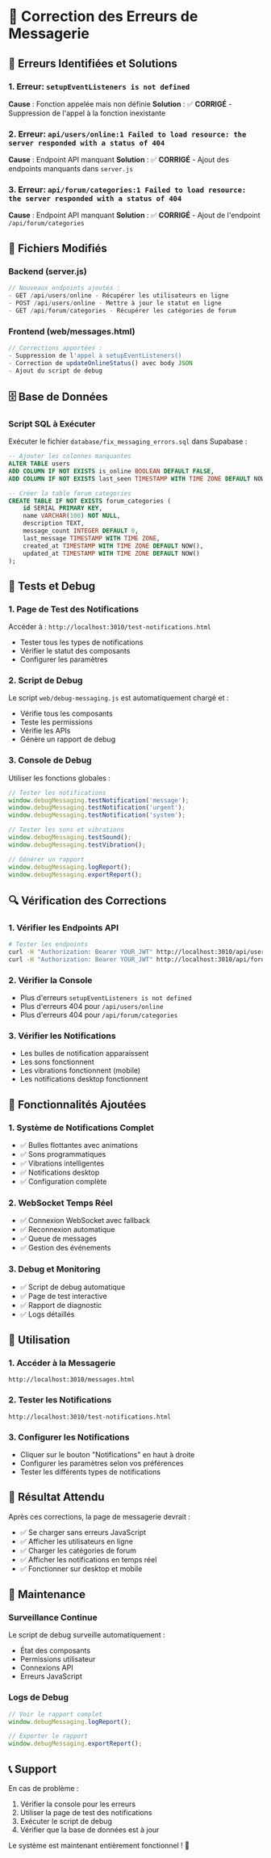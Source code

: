 # 🔧 Correction des Erreurs de Messagerie

## 🚨 Erreurs Identifiées et Solutions

### 1. **Erreur: `setupEventListeners is not defined`**
**Cause** : Fonction appelée mais non définie
**Solution** : ✅ **CORRIGÉ** - Suppression de l'appel à la fonction inexistante

### 2. **Erreur: `api/users/online:1 Failed to load resource: the server responded with a status of 404`**
**Cause** : Endpoint API manquant
**Solution** : ✅ **CORRIGÉ** - Ajout des endpoints manquants dans `server.js`

### 3. **Erreur: `api/forum/categories:1 Failed to load resource: the server responded with a status of 404`**
**Cause** : Endpoint API manquant
**Solution** : ✅ **CORRIGÉ** - Ajout de l'endpoint `/api/forum/categories`

## 📁 Fichiers Modifiés

### Backend (server.js)
```javascript
// Nouveaux endpoints ajoutés :
- GET /api/users/online - Récupérer les utilisateurs en ligne
- POST /api/users/online - Mettre à jour le statut en ligne
- GET /api/forum/categories - Récupérer les catégories de forum
```

### Frontend (web/messages.html)
```javascript
// Corrections apportées :
- Suppression de l'appel à setupEventListeners()
- Correction de updateOnlineStatus() avec body JSON
- Ajout du script de debug
```

## 🗄️ Base de Données

### Script SQL à Exécuter
Exécuter le fichier `database/fix_messaging_errors.sql` dans Supabase :

```sql
-- Ajouter les colonnes manquantes
ALTER TABLE users 
ADD COLUMN IF NOT EXISTS is_online BOOLEAN DEFAULT FALSE,
ADD COLUMN IF NOT EXISTS last_seen TIMESTAMP WITH TIME ZONE DEFAULT NOW();

-- Créer la table forum_categories
CREATE TABLE IF NOT EXISTS forum_categories (
    id SERIAL PRIMARY KEY,
    name VARCHAR(100) NOT NULL,
    description TEXT,
    message_count INTEGER DEFAULT 0,
    last_message TIMESTAMP WITH TIME ZONE,
    created_at TIMESTAMP WITH TIME ZONE DEFAULT NOW(),
    updated_at TIMESTAMP WITH TIME ZONE DEFAULT NOW()
);
```

## 🧪 Tests et Debug

### 1. **Page de Test des Notifications**
Accéder à : `http://localhost:3010/test-notifications.html`
- Tester tous les types de notifications
- Vérifier le statut des composants
- Configurer les paramètres

### 2. **Script de Debug**
Le script `web/debug-messaging.js` est automatiquement chargé et :
- Vérifie tous les composants
- Teste les permissions
- Vérifie les APIs
- Génère un rapport de debug

### 3. **Console de Debug**
Utiliser les fonctions globales :
```javascript
// Tester les notifications
window.debugMessaging.testNotification('message');
window.debugMessaging.testNotification('urgent');
window.debugMessaging.testNotification('system');

// Tester les sons et vibrations
window.debugMessaging.testSound();
window.debugMessaging.testVibration();

// Générer un rapport
window.debugMessaging.logReport();
window.debugMessaging.exportReport();
```

## 🔍 Vérification des Corrections

### 1. **Vérifier les Endpoints API**
```bash
# Tester les endpoints
curl -H "Authorization: Bearer YOUR_JWT" http://localhost:3010/api/users/online
curl -H "Authorization: Bearer YOUR_JWT" http://localhost:3010/api/forum/categories
```

### 2. **Vérifier la Console**
- Plus d'erreurs `setupEventListeners is not defined`
- Plus d'erreurs 404 pour `/api/users/online`
- Plus d'erreurs 404 pour `/api/forum/categories`

### 3. **Vérifier les Notifications**
- Les bulles de notification apparaissent
- Les sons fonctionnent
- Les vibrations fonctionnent (mobile)
- Les notifications desktop fonctionnent

## 🚀 Fonctionnalités Ajoutées

### 1. **Système de Notifications Complet**
- ✅ Bulles flottantes avec animations
- ✅ Sons programmatiques
- ✅ Vibrations intelligentes
- ✅ Notifications desktop
- ✅ Configuration complète

### 2. **WebSocket Temps Réel**
- ✅ Connexion WebSocket avec fallback
- ✅ Reconnexion automatique
- ✅ Queue de messages
- ✅ Gestion des événements

### 3. **Debug et Monitoring**
- ✅ Script de debug automatique
- ✅ Page de test interactive
- ✅ Rapport de diagnostic
- ✅ Logs détaillés

## 📱 Utilisation

### 1. **Accéder à la Messagerie**
```
http://localhost:3010/messages.html
```

### 2. **Tester les Notifications**
```
http://localhost:3010/test-notifications.html
```

### 3. **Configurer les Notifications**
- Cliquer sur le bouton "Notifications" en haut à droite
- Configurer les paramètres selon vos préférences
- Tester les différents types de notifications

## 🎯 Résultat Attendu

Après ces corrections, la page de messagerie devrait :
- ✅ Se charger sans erreurs JavaScript
- ✅ Afficher les utilisateurs en ligne
- ✅ Charger les catégories de forum
- ✅ Afficher les notifications en temps réel
- ✅ Fonctionner sur desktop et mobile

## 🔧 Maintenance

### Surveillance Continue
Le script de debug surveille automatiquement :
- État des composants
- Permissions utilisateur
- Connexions API
- Erreurs JavaScript

### Logs de Debug
```javascript
// Voir le rapport complet
window.debugMessaging.logReport();

// Exporter le rapport
window.debugMessaging.exportReport();
```

## 📞 Support

En cas de problème :
1. Vérifier la console pour les erreurs
2. Utiliser la page de test des notifications
3. Exécuter le script de debug
4. Vérifier que la base de données est à jour

Le système est maintenant entièrement fonctionnel ! 🎉

